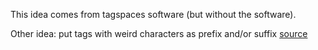 
This idea comes from tagspaces software (but without the software).

Other idea: put tags with weird characters as prefix and/or suffix [source](https://productivityist.com/merlin-x-factor-evernote/)
